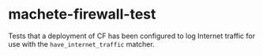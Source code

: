 # machete-firewall-test

Tests that a deployment of CF has been configured to log Internet traffic for use with the `have_internet_traffic` matcher.
